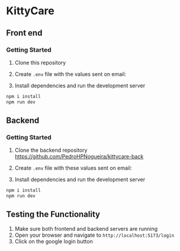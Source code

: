 # KittyCare

## Front end

### Getting Started

1. Clone this repository

2. Create `.env` file with the values sent on email:

3. Install dependencies and run the development server
```bash
npm i install
npm run dev
```

## Backend

### Getting Started

1. Clone the backend repository https://github.com/PedroHPNogueira/kittycare-back

2. Create `.env` file with these values sent on email:

3. Install dependencies and run the development server
```bash
npm i install
npm run dev
```

## Testing the Functionality

1. Make sure both frontend and backend servers are running
2. Open your browser and navigate to `http://localhost:5173/login`
3. Click on the google login button

